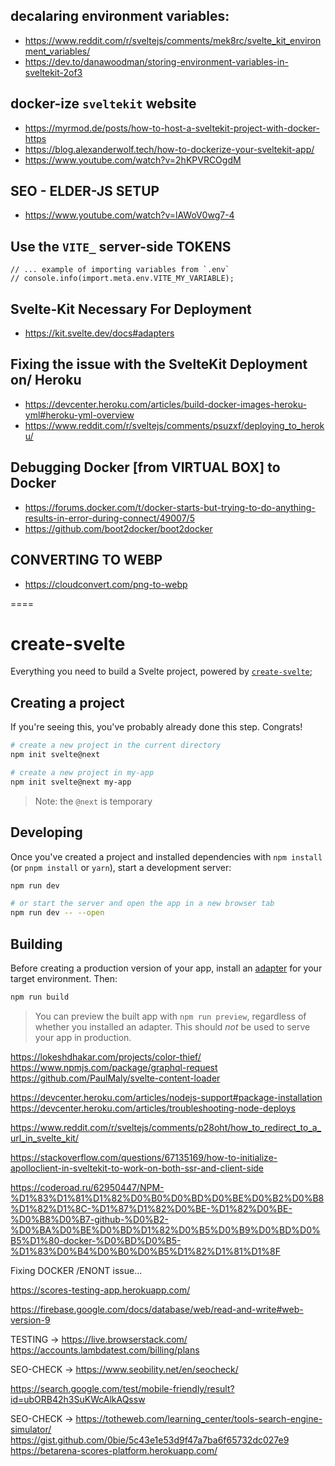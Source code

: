 ## decalaring environment variables:

- https://www.reddit.com/r/sveltejs/comments/mek8rc/svelte_kit_environment_variables/
- https://dev.to/danawoodman/storing-environment-variables-in-sveltekit-2of3

## docker-ize `sveltekit` website

- https://myrmod.de/posts/how-to-host-a-sveltekit-project-with-docker-https
- https://blog.alexanderwolf.tech/how-to-dockerize-your-sveltekit-app/
- https://www.youtube.com/watch?v=2hKPVRCOgdM

## SEO - ELDER-JS SETUP

- https://www.youtube.com/watch?v=lAWoV0wg7-4

## Use the `VITE_` server-side TOKENS

```
// ... example of importing variables from `.env`
// console.info(import.meta.env.VITE_MY_VARIABLE);
```

## Svelte-Kit Necessary For Deployment

- https://kit.svelte.dev/docs#adapters

## Fixing the issue with the SvelteKit Deployment on/ Heroku

- https://devcenter.heroku.com/articles/build-docker-images-heroku-yml#heroku-yml-overview
- https://www.reddit.com/r/sveltejs/comments/psuzxf/deploying_to_heroku/

## Debugging Docker [from VIRTUAL BOX] to Docker

- https://forums.docker.com/t/docker-starts-but-trying-to-do-anything-results-in-error-during-connect/49007/5
- https://github.com/boot2docker/boot2docker

## CONVERTING TO WEBP

- https://cloudconvert.com/png-to-webp

====

# create-svelte

Everything you need to build a Svelte project, powered by [`create-svelte`](https://github.com/sveltejs/kit/tree/master/packages/create-svelte);

## Creating a project

If you're seeing this, you've probably already done this step. Congrats!

```bash
# create a new project in the current directory
npm init svelte@next

# create a new project in my-app
npm init svelte@next my-app
```

> Note: the `@next` is temporary

## Developing

Once you've created a project and installed dependencies with `npm install` (or `pnpm install` or `yarn`), start a development server:

```bash
npm run dev

# or start the server and open the app in a new browser tab
npm run dev -- --open
```

## Building

Before creating a production version of your app, install an [adapter](https://kit.svelte.dev/docs#adapters) for your target environment. Then:

```bash
npm run build
```

> You can preview the built app with `npm run preview`, regardless of whether you installed an adapter. This should _not_ be used to serve your app in production.

https://lokeshdhakar.com/projects/color-thief/
https://www.npmjs.com/package/graphql-request
https://github.com/PaulMaly/svelte-content-loader

https://devcenter.heroku.com/articles/nodejs-support#package-installation
https://devcenter.heroku.com/articles/troubleshooting-node-deploys

https://www.reddit.com/r/sveltejs/comments/p28oht/how_to_redirect_to_a_url_in_svelte_kit/

https://stackoverflow.com/questions/67135169/how-to-initialize-apolloclient-in-sveltekit-to-work-on-both-ssr-and-client-side

https://coderoad.ru/62950447/NPM-%D1%83%D1%81%D1%82%D0%B0%D0%BD%D0%BE%D0%B2%D0%B8%D1%82%D1%8C-%D1%87%D1%82%D0%BE-%D1%82%D0%BE-%D0%B8%D0%B7-github-%D0%B2-%D0%BA%D0%BE%D0%BD%D1%82%D0%B5%D0%B9%D0%BD%D0%B5%D1%80-docker-%D0%BD%D0%B5-%D1%83%D0%B4%D0%B0%D0%B5%D1%82%D1%81%D1%8F

Fixing DOCKER /ENONT issue...

https://scores-testing-app.herokuapp.com/

https://firebase.google.com/docs/database/web/read-and-write#web-version-9

TESTING -> https://live.browserstack.com/
https://accounts.lambdatest.com/billing/plans

SEO-CHECK -> https://www.seobility.net/en/seocheck/

https://search.google.com/test/mobile-friendly/result?id=ubORB42h3SuKWcAlkAQssw

SEO-CHECK -> https://totheweb.com/learning_center/tools-search-engine-simulator/
https://gist.github.com/0bie/5c43e1e53d9f47a7ba6f65732dc027e9
https://betarena-scores-platform.herokuapp.com/